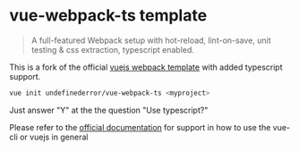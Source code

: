 # vue-webpack-ts template

> A full-featured Webpack setup with hot-reload, lint-on-save, unit testing & css extraction, typescript enabled.

This is a fork of the official [vuejs webpack template](https://github.com/vuejs-templates/webpack) with added typescript support.

```bash
vue init undefinederror/vue-webpack-ts <myproject>
```
Just answer "Y" at the the question "Use typescript?"

Please refer to the [official documentation](http://vuejs-templates.github.io/webpack) for support in how to use the vue-cli or vuejs in general

